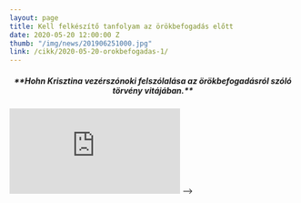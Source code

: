 ```yaml
---
layout: page
title: Kell felkészítő tanfolyam az örökbefogadás előtt
date: 2020-05-20 12:00:00 Z
thumb: "/img/news/201906251000.jpg"
link: /cikk/2020-05-20-orokbefogadas-1/
---
```

<h5 style="text-align: center;">**Hohn Krisztina vezérszónoki felszólalása az örökbefogadásról szóló törvény vitájában.**</h5>
<div class="container-yt">
  <iframe class="responsive-iframe-yt" src="https://www.youtube.com/embed/XoHi9AbfCI8" frameborder="0" allowfullscreen>><iframe>
</div>
<!-- <iframe width="770" height="433" src="https://www.youtube.com/embed/XoHi9AbfCI8" frameborder="0" allowfullscreen></iframe> -->
